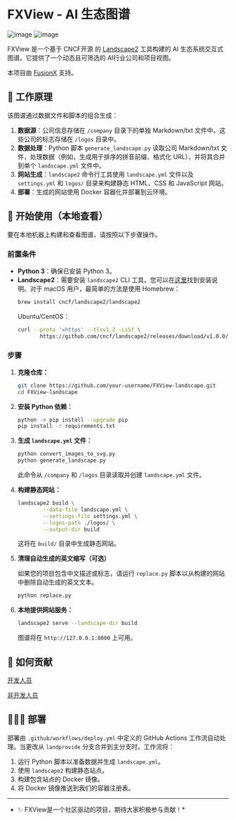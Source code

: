 #  FXView - AI 生态图谱

![image](https://img.shields.io/badge/license-MIT-green)  ![image](https://img.shields.io/badge/contributors-5-blue)  

FXView 是一个基于 CNCF开源 的 [Landscape2](https://github.com/cncf/landscape2) 工具构建的 AI 生态系统交互式图谱。它提供了一个动态且可筛选的 AI行业公司和项目视图。

本项目由 [FusionX](https://www.fusionx.net/) 支持。

## 🚀 工作原理

该图谱通过数据文件和脚本的组合生成：

1.  **数据源**：公司信息存储在 `/company` 目录下的单独 Markdown/txt 文件中。这些公司的标志存储在 `/logos` 目录中。
2.  **数据处理**：Python 脚本 `generate_landscape.py` 读取公司 Markdown/txt 文件，处理数据（例如，生成用于排序的拼音前缀、格式化 URL），并将其合并到单个 `landscape.yml` 文件中。
3.  **网站生成**：`landscape2` 命令行工具使用 `landscape.yml` 文件以及 `settings.yml` 和 `logos/` 目录来构建静态 HTML、CSS 和 JavaScript 网站。
4.  **部署**：生成的网站使用 Docker 容器化并部署到云环境。

## 🙋‍ 开始使用（本地查看）

要在本地机器上构建和查看图谱，请按照以下步骤操作。

### 前置条件

- **Python 3**：确保已安装 Python 3。
- **Landscape2**：需要安装 `landscape2` CLI 工具。您可以在[这里](https://github.com/cncf/landscape2#installation)找到安装说明。对于 macOS 用户，最简单的方法是使用 Homebrew：
  ```bash
  brew install cncf/landscape2/landscape2
  ```
  Ubuntu/CentOS：
   ```bash
  curl --proto '=https' --tlsv1.2 -LsSf \
          https://github.com/cncf/landscape2/releases/download/v1.0.0/landscape2-installer.sh | sh
  ```

### 步骤

1.  **克隆仓库：**
    ```bash
    git clone https://github.com/your-username/FXView-landscape.git
    cd FXView-landscape
    ```

2.  **安装 Python 依赖：**
    ```bash
    python -m pip install --upgrade pip
    pip install -r requirements.txt
    ```

3.  **生成 `landscape.yml` 文件：**
    ```bash
    python convert_images_to_svg.py
    python generate_landscape.py
    ```
    此命令从 `/company` 和 `/logos` 目录读取并创建 `landscape.yml` 文件。

4.  **构建静态网站：**
    ```bash
    landscape2 build \
            --data-file landscape.yml \
            --settings-file settings.yml \
            --logos-path ./logos/ \
            --output-dir build
    ```
    这将在 `build/` 目录中生成静态网站。

5.  **清理自动生成的英文缩写（可选）**
    
    如果您的项目包含中文描述或标志，请运行 `replace.py` 脚本以从构建的网站中删除自动生成的英文文本。
    ```bash
    python replace.py
    ```

6.  **本地提供网站服务：**
    ```bash
    landscape2 serve --landscape-dir build
    ```
    图谱将在 `http://127.0.0.1:8000` 上可用。

## 🤝 如何贡献

[开发人员](https://github.com/Ada-pro/FXView/blob/main/doc/Contribution_development.md)

[非开发人员](https://github.com/Ada-pro/FXView/blob/main/doc/%E5%A6%82%E4%BD%95%E5%8F%82%E4%B8%8E%E8%B4%A1%E7%8C%AE_%E9%9D%9E%E6%8A%80%E6%9C%AF.md)

## 👨🏽‍💻 部署

部署由 `.github/workflows/deploy.yml` 中定义的 GitHub Actions 工作流自动处理。当更改从 `landprovide` 分支合并到主分支时，工作流将：

1.  运行 Python 脚本以准备数据并生成 `landscape.yml`。
2.  使用 `landscape2` 构建静态站点。
3.  构建包含站点的 Docker 镜像。
4.  将 Docker 镜像推送到我们的容器注册表。

---
* ✨ FXView是一个社区驱动的项目，期待大家积极参与贡献！*
